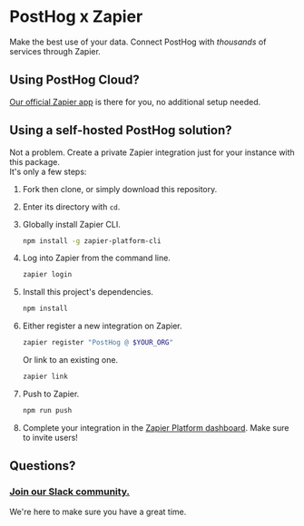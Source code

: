 # PostHog x Zapier

Make the best use of your data. Connect PostHog with *thousands* of services through Zapier.

## Using PostHog Cloud?

[Our official Zapier app](https://zapier.com/apps/posthog/) is there for you, no additional setup needed.

## Using a self-hosted PostHog solution?

Not a problem. Create a private Zapier integration just for your instance with this package.  
It's only a few steps:

1. Fork then clone, or simply download this repository.

2. Enter its directory with `cd`.

3. Globally install Zapier CLI.

    ```bash
    npm install -g zapier-platform-cli
    ```

4. Log into Zapier from the command line.

    ```bash
    zapier login
    ```

5. Install this project's dependencies.

    ```bash
    npm install
    ```

6. Either register a new integration on Zapier.

    ```bash
    zapier register "PostHog @ $YOUR_ORG"
    ```
    Or link to an existing one.
    ```bash
    zapier link
    ```

7. Push to Zapier.

    ```bash
    npm run push
    ```

8. Complete your integration in the [Zapier Platform dashboard](https://zapier.com/app/developer). Make sure to invite users!

## Questions?

### [Join our Slack community.](https://join.slack.com/t/posthogusers/shared_invite/enQtOTY0MzU5NjAwMDY3LTc2MWQ0OTZlNjhkODk3ZDI3NDVjMDE1YjgxY2I4ZjI4MzJhZmVmNjJkN2NmMGJmMzc2N2U3Yjc3ZjI5NGFlZDQ)

We're here to make sure you have a great time.
